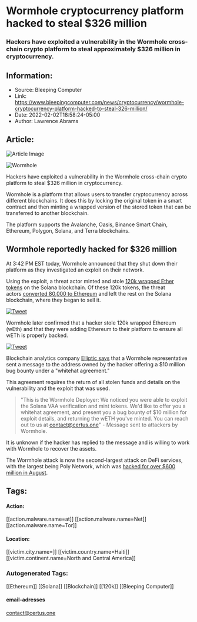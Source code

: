# Wormhole cryptocurrency platform hacked to steal $326 million
### Hackers have exploited a vulnerability in the Wormhole cross-chain crypto platform to steal approximately $326 million in cryptocurrency.

## Information:
+ Source: Bleeping Computer
+ Link: https://www.bleepingcomputer.com/news/cryptocurrency/wormhole-cryptocurrency-platform-hacked-to-steal-326-million/
+ Date: 2022-02-02T18:58:24-05:00
+ Author: Lawrence Abrams


## Article:
![Article Image](https://www.bleepstatic.com/content/hl-images/2022/02/02/wormhole.jpg)

![Wormhole](https://www.bleepstatic.com/content/hl-images/2022/02/02/wormhole.jpg)


Hackers have exploited a vulnerability in the Wormhole cross-chain crypto platform to steal $326 million in cryptocurrency.


Wormhole is a platform that allows users to transfer cryptocurrency across different blockchains. It does this by locking the original token in a smart contract and then minting a wrapped version of the stored token that can be transferred to another blockchain.


The platform supports the Avalanche, Oasis, Binance Smart Chain, Ethereum, Polygon, Solana, and Terra blockchains.


Wormhole reportedly hacked for $326 million
-------------------------------------------


At 3:42 PM EST today, Wormhole announced that they shut down their platform as they investigated an exploit on their network.


Using the exploit, a threat actor minted and stole [120k wrapped Ether tokens](https://solscan.io/account/2SDN4vEJdCdW3pGyhx2km9gB3LeHzMGLrG2j4uVNZfrx#splTransfer) on the Solana blockchain. Of these 120k tokens, the threat actors [converted 80,000 to Ethereum](http://etherscan.io/tx/0xacd309b02e4b533484d148de9ab0adf367ed4e70ed751d1ff036152dc3bc0479) and left the rest on the Solana blockchain, where they began to sell it.


[![Tweet](https://www.bleepstatic.com/images/news/cryptocurrency/attacks/w/wormhole/tweet1.jpg)](http://twitter.com/0xB07DAD/status/1488988496450646016?ref_src=twsrc%5Etfw)


Wormhole later confirmed that a hacker stole 120k wrapped Ethereum (wEth) and that they were adding Ethereum to their platform to ensure all wETh is properly backed.


[![Tweet](https://www.bleepstatic.com/images/news/cryptocurrency/attacks/w/wormhole/tweet2.jpg)](http://twitter.com/wormholecrypto/status/1489001949881978883?ref_src=twsrc%5Etfw)


Blockchain analytics company [Elliptic says](https://www.elliptic.co/blog/325-million-stolen-from-wormhole-defi-service) that a Wormhole representative sent a message to the address owned by the hacker offering a $10 million bug bounty under a "whitehat agreement."


This agreement requires the return of all stolen funds and details on the vulnerability and the exploit that was used.



> 
> "This is the Wormhole Deployer: We noticed you were able to exploit the Solana VAA verification and mint tokens. We'd like to offer you a whitehat agreement, and present you a bug bounty of $10 million for exploit details, and returning the wETH you've minted. You can reach out to us at contact@certus.one" - Message sent to attackers by Wormhole.
> 
> 
> 


It is unknown if the hacker has replied to the message and is willing to work with Wormhole to recover the assets.


The Wormhole attack is now the second-largest attack on DeFi services, with the largest being Poly Network, which was [hacked for over $600 million in August](https://www.bleepingcomputer.com/news/security/over-600-million-reportedly-stolen-in-cryptocurrency-hack/).





## Tags:

#### Action:
[[action.malware.name=at]] [[action.malware.name=Net]] [[action.malware.name=Tor]]

#### Location:
[[victim.city.name=]] [[victim.country.name=Haiti]] [[victim.continent.name=North and Central America]]

### Autogenerated Tags:
[[Ethereum]] [[Solana]] [[Blockchain]] [[120k]] [[Bleeping Computer]]
#### email-adresses
contact@certus.one

